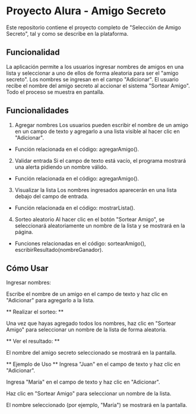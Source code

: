 # Proyecto Alura - Amigo Secreto
Este repositorio contiene el proyecto completo de "Selección de Amigo Secreto", tal y como se describe en la plataforma.

## Funcionalidad
La aplicación permite a los usuarios ingresar nombres de amigos en una lista y seleccionar a uno de ellos de forma aleatoria para ser el "amigo secreto". Los nombres se ingresan en el campo "Adicionar". El usuario recibe el nombre del amigo secreto al accionar el sistema "Sortear Amigo". Todo el proceso se muestra en pantalla.

## Funcionalidades
1. Agregar nombres
Los usuarios pueden escribir el nombre de un amigo en un campo de texto y agregarlo a una lista visible al hacer clic en "Adicionar".

* Función relacionada en el código: agregarAmigo().

2. Validar entrada
Si el campo de texto está vacío, el programa mostrará una alerta pidiendo un nombre válido.

* Función relacionada en el código: agregarAmigo().

3. Visualizar la lista
Los nombres ingresados aparecerán en una lista debajo del campo de entrada.

* Función relacionada en el código: mostrarLista().

4. Sorteo aleatorio
Al hacer clic en el botón "Sortear Amigo", se seleccionará aleatoriamente un nombre de la lista y se mostrará en la página.

* Funciones relacionadas en el código: sortearAmigo(), escribirResultado(nombreGanador).


## Cómo Usar
Ingresar nombres:

Escribe el nombre de un amigo en el campo de texto y haz clic en "Adicionar" para agregarlo a la lista.

** Realizar el sorteo: **

Una vez que hayas agregado todos los nombres, haz clic en "Sortear Amigo" para seleccionar un nombre de la lista de forma aleatoria.

** Ver el resultado: **

El nombre del amigo secreto seleccionado se mostrará en la pantalla.

 ** Ejemplo de Uso **
Ingresa "Juan" en el campo de texto y haz clic en "Adicionar".

Ingresa "María" en el campo de texto y haz clic en "Adicionar".

Haz clic en "Sortear Amigo" para seleccionar un nombre de la lista.

El nombre seleccionado (por ejemplo, "María") se mostrará en la pantalla.


